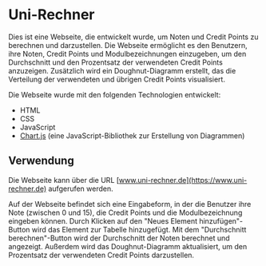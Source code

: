 # Uni-Rechner

Dies ist eine Webseite, die entwickelt wurde, um Noten und Credit Points zu berechnen und darzustellen. Die Webseite ermöglicht es den Benutzern, ihre Noten, Credit Points und Modulbezeichnungen einzugeben, um den Durchschnitt und den Prozentsatz der verwendeten Credit Points anzuzeigen. Zusätzlich wird ein Doughnut-Diagramm erstellt, das die Verteilung der verwendeten und übrigen Credit Points visualisiert.

Die Webseite wurde mit den folgenden Technologien entwickelt:

- HTML
- CSS
- JavaScript
- [Chart.js](https://www.chartjs.org/) (eine JavaScript-Bibliothek zur Erstellung von Diagrammen)

## Verwendung

Die Webseite kann über die URL [www.uni-rechner.de](https://www.uni-rechner.de) aufgerufen werden.

Auf der Webseite befindet sich eine Eingabeform, in der die Benutzer ihre Note (zwischen 0 und 15), die Credit Points und die Modulbezeichnung eingeben können. Durch Klicken auf den "Neues Element hinzufügen"-Button wird das Element zur Tabelle hinzugefügt. Mit dem "Durchschnitt berechnen"-Button wird der Durchschnitt der Noten berechnet und angezeigt. Außerdem wird das Doughnut-Diagramm aktualisiert, um den Prozentsatz der verwendeten Credit Points darzustellen.

